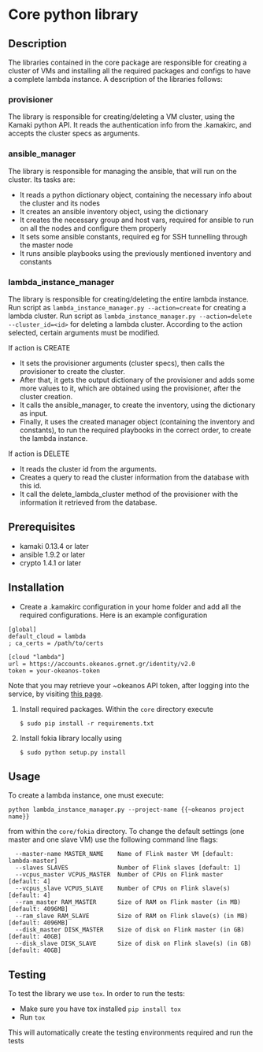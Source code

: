 # Core python library


## Description

The libraries contained in the core package are responsible for creating a cluster of VMs and installing all the required packages and configs to have a complete lambda instance. A description of the libraries follows:

### provisioner

The library is responsible for creating/deleting a VM cluster, using the Kamaki python API. It reads the authentication info from the .kamakirc, and accepts the cluster specs as arguments.

### ansible_manager

The library is responsible for managing the ansible, that will run on the cluster. Its tasks are:
* It reads a python dictionary object, containing the necessary info about the cluster and its nodes
* It creates an ansible inventory object, using the dictionary
* It creates the necessary group and host vars, required for ansible to run on all the nodes and configure them properly
* It sets some ansible constants, required eg for SSH tunnelling through the master node
* It runs ansible playbooks using the previously mentioned inventory and constants

### lambda_instance_manager

The library is responsible for creating/deleting the entire lambda instance.
Run script as `lambda_instance_manager.py --action=create` for creating a lambda cluster.
Run script as `lambda_instance_manager.py --action=delete --cluster_id=<id>` for deleting a lambda cluster.
According to the action selected, certain arguments must be modified.

If action is CREATE
* It sets the provisioner arguments (cluster specs), then calls the provisioner to create the cluster.
* After that, it gets the output dictionary of the provisioner and adds some more values to it, which are obtained using the provisioner, after the cluster creation.
* It calls the ansible_manager, to create the inventory, using the dictionary as input.
* Finally, it uses the created manager object (containing the inventory and constants), to run the required playbooks in the correct order, to create the lambda instance.

If action is DELETE
* It reads the cluster id from the arguments.
* Creates a query to read the cluster information from the database with this id.
* It call the delete_lambda_cluster method of the provisioner with the information it retrieved from the database.

## Prerequisites

* kamaki 0.13.4 or later
* ansible 1.9.2 or later
* crypto 1.4.1 or later


## Installation

- Create a .kamakirc configuration in your home folder and add all the required configurations.
 Here is an example configuration
```
[global]
default_cloud = lambda
; ca_certs = /path/to/certs

[cloud "lambda"]
url = https://accounts.okeanos.grnet.gr/identity/v2.0
token = your-okeanos-token
```
Note that you may retrieve your ~okeanos API token, after logging into the service, by visiting [this page][api_link].

1. Install required packages. Within the `core` directory execute

       $ sudo pip install -r requirements.txt

1. Install fokia library locally using 

       $ sudo python setup.py install


## Usage


To create a lambda instance, one must execute:
```
python lambda_instance_manager.py --project-name {{~okeanos project name}}
```

from within the `core/fokia` directory. To change the default settings (one master and one slave VM) use the following command line flags:

```
  --master-name MASTER_NAME    Name of Flink master VM [default: lambda-master]
  --slaves SLAVES              Number of Flink slaves [default: 1]
  --vcpus_master VCPUS_MASTER  Number of CPUs on Flink master [default: 4]
  --vcpus_slave VCPUS_SLAVE    Number of CPUs on Flink slave(s) [default: 4]
  --ram_master RAM_MASTER      Size of RAM on Flink master (in MB) [default: 4096MB]
  --ram_slave RAM_SLAVE        Size of RAM on Flink slave(s) (in MB) [default: 4096MB]
  --disk_master DISK_MASTER    Size of disk on Flink master (in GB) [default: 40GB]
  --disk_slave DISK_SLAVE      Size of disk on Flink slave(s) (in GB) [default: 40GB]
```


## Testing

To test the library we use `tox`. In order to run the tests:

- Make sure you have tox installed `pip install tox`
- Run `tox`

This will automatically create the testing environments required and run the tests

[api_link]: https://accounts.okeanos.grnet.gr/ui/api_access
